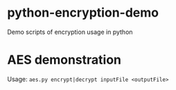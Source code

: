 # python-encryption-demo
Demo scripts of encryption usage in python

# AES demonstration

Usage: `aes.py encrypt|decrypt inputFile <outputFile>`
